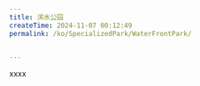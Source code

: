 ```yaml
---
title: 滨水公园
createTime: 2024-11-07 00:12:49
permalink: /ko/SpecializedPark/WaterFrontPark/


---
```


xxxx